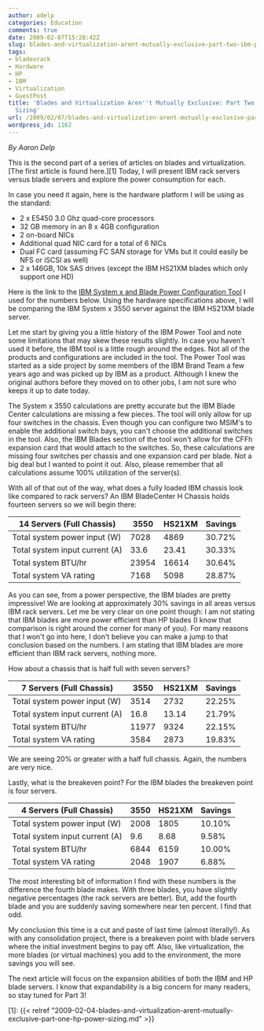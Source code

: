 ```yaml
---
author: adelp
categories: Education
comments: true
date: 2009-02-07T15:20:42Z
slug: blades-and-virtualization-arent-mutually-exclusive-part-two-ibm-power-sizing
tags:
- bladevrack
- Hardware
- HP
- IBM
- Virtualization
- GuestPost
title: 'Blades and Virtualization Aren''t Mutually Exclusive: Part Two, IBM Power
  Sizing'
url: /2009/02/07/blades-and-virtualization-arent-mutually-exclusive-part-two-ibm-power-sizing/
wordpress_id: 1162
---
```


_By Aaron Delp_

This is the second part of a series of articles on blades and virtualization. [The first article is found here.][1] Today, I will present IBM rack servers versus blade servers and explore the power consumption for each.

In case you need it again, here is the hardware platform I will be using as the standard:

* 2 x E5450 3.0 Ghz quad-core processors  
* 32 GB memory in an 8 x 4GB configuration  
* 2 on-board NICs  
* Additional quad NIC card for a total of 6 NICs  
* Dual FC card (assuming FC SAN storage for VMs but it could easily be NFS or iSCSI as well)  
* 2 x 146GB, 10k SAS drives (except the IBM HS21XM blades which only support one HD)

Here is the link to the [IBM System x and Blade Power Configuration Tool](http://www-03.ibm.com/systems/bladecenter/resources/powerconfig/index.html) I used for the numbers below. Using the hardware specifications above, I will be comparing the IBM System x 3550 server against the IBM HS21XM blade server.

Let me start by giving you a little history of the IBM Power Tool and note some limitations that may skew these results slightly. In case you haven't used it before, the IBM tool is a little rough around the edges. Not all of the products and configurations are included in the tool. The Power Tool was started as a side project by some members of the IBM Brand Team a few years ago and was picked up by IBM as a product. Although I knew the original authors before they moved on to other jobs, I am not sure who keeps it up to date today.

The System x 3550 calculations are pretty accurate but the IBM Blade Center calculations are missing a few pieces. The tool will only allow for up four switches in the chassis. Even though you can configure two MSIM's to enable the additional switch bays, you can't choose the additional switches in the tool. Also, the IBM Blades section of the tool won't allow for the CFFh expansion card that would attach to the switches. So, these calculations are missing four switches per chassis and one expansion card per blade. Not a big deal but I wanted to point it out. Also, please remember that all calculations assume 100% utilization of the server(s).

With all of that out of the way, what does a fully loaded IBM chassis look like compared to rack servers? An IBM BladeCenter H Chassis holds fourteen servers so we will begin there:

| 14 Servers (Full Chassis)     | 3550  | HS21XM | Savings |
|-------------------------------|-------|--------|---------|
| Total system power input (W)  | 7028  | 4869   | 30.72%  |
| Total system input current (A)| 33.6  | 23.41  | 30.33%  |
| Total system BTU/hr           | 23954 | 16614  | 30.64%  |
| Total system VA rating        | 7168  | 5098   | 28.87%  |

As you can see, from a power perspective, the IBM blades are pretty impressive! We are looking at approximately 30% savings in all areas versus IBM rack servers. Let me be very clear on one point though: I am not stating that IBM blades are more power efficient than HP blades (I know that comparison is right around the corner for many of you). For many reasons that I won't go into here, I don't believe you can make a jump to that conclusion based on the numbers. I am stating that IBM blades are more efficient than IBM rack servers, nothing more.

How about a chassis that is half full with seven servers?

| 7 Servers (Full Chassis)      | 3550  | HS21XM | Savings |
|-------------------------------|-------|--------|---------|
| Total system power input (W)  | 3514  | 2732   | 22.25%  |
| Total system input current (A)| 16.8  | 13.14  | 21.79%  |
| Total system BTU/hr           | 11977 | 9324   | 22.15%  |
| Total system VA rating        | 3584  | 2873   | 19.83%  |

We are seeing 20% or greater with a half full chassis. Again, the numbers are very nice.

Lastly, what is the breakeven point? For the IBM blades the breakeven point is four servers.

| 4 Servers (Full Chassis)      | 3550  | HS21XM | Savings |
|-------------------------------|-------|--------|---------|
| Total system power input (W)  | 2008  | 1805   | 10.10%  |
| Total system input current (A)| 9.6   | 8.68   | 9.58%   |
| Total system BTU/hr           | 6844  | 6159   | 10.00%  |
| Total system VA rating        | 2048  | 1907   | 6.88%   |

The most interesting bit of information I find with these numbers is the difference the fourth blade makes. With three blades, you have slightly negative percentages (the rack servers are better). But, add the fourth blade and you are suddenly saving somewhere near ten percent. I find that odd.

My conclusion this time is a cut and paste of last time (almost literally!). As with any consolidation project, there is a breakeven point with blade servers where the initial investment begins to pay off. Also, like virtualization, the more blades (or virtual machines) you add to the environment, the more savings you will see.

The next article will focus on the expansion abilities of both the IBM and HP blade servers. I know that expandability is a big concern for many readers, so stay tuned for Part 3!

[1]: {{< relref "2009-02-04-blades-and-virtualization-arent-mutually-exclusive-part-one-hp-power-sizing.md" >}}
